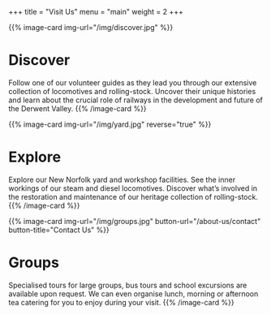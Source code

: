 +++
title = "Visit Us"
menu = "main"
weight = 2
+++

{{% image-card img-url="/img/discover.jpg" %}}
# Discover
Follow one of our volunteer guides as they lead you through our extensive collection of locomotives and rolling-stock. Uncover their unique histories and learn about the crucial role of railways in the development and future of the Derwent Valley.
{{% /image-card %}}

{{% image-card img-url="/img/yard.jpg" reverse="true" %}}
# Explore
Explore our New Norfolk yard and workshop facilities. See the inner workings of our steam and diesel locomotives. Discover what’s involved in the restoration and maintenance of our heritage collection of rolling-stock.
{{% /image-card %}}

{{% image-card img-url="/img/groups.jpg" button-url="/about-us/contact" button-title="Contact Us" %}}
# Groups
Specialised tours for large groups, bus tours and school excursions are available upon request. We can even organise lunch, morning or afternoon tea catering for you to enjoy during your visit.
{{% /image-card %}}